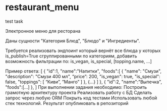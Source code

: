 # restaurant_menu
test task

Электронное меню для ресторана

Даны сущности "Категория Блюд", "Блюдо" и "Ингредиенты".

Требуется реализовать эндпоинт который вернёт все блюда у которых is_publish=True сгруппированными по категориям, добавить возможность фильтрации по: is_vegan, is_special, [topping.name, …]

Пример ответа:
[
      {
         "id":1,
         "name":"Напитки",
         "foods":[
            {
               "name": "Смузи",
               "description": "Смузи 400 мл",
	“price”: 200,
               "is_vegan": true,
               "is_special": false,
               "toppings": [ “Киви”, ”Манго” ]
            },
            {...}
         ]
      },
      {
         "id":2, 
         "name":"Выпечка",
         "foods":[...]
      },
]
При выполнении задания необходимо:
Построить грамотную архитектуру проекта
Реализовать работу с БД 
Сделать запрос через любую ORM
Покрыть код тестами
Использовать любой стек технологий.
Результат опубликовать в репозиторий
